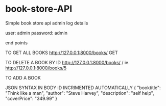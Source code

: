 # book-store-API

Simple book store api
admin log details

user: admin
password: admin

end points

TO GET ALL BOOKS
http://127.0.0.1:8000/books/ GET 

TO DELETE A BOOK BY ID
http://127.0.0.1:8000/books/<ID NUMBER> / ie. http://127.0.0.1:8000/books/5
  
TO ADD A BOOK
  
 JSON SYNTAX IN BODY iD INCRIMENTED AUTOMATICALLY
   {
            "booktitle": "Think like a man",
            "author": "Steve Harvey",
            "description": "self help",
            "coverPrice": "349.99"
  }
        

